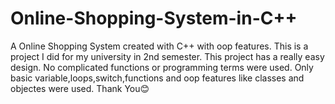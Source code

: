 # Online-Shopping-System-in-C++
A Online Shopping System created with C++ with oop features.
This is a project I did for my university in 2nd semester.
This project has a really easy design.
No complicated functions or programming terms were used.
Only basic variable,loops,switch,functions and oop features like classes and objectes were used.
Thank You😊
